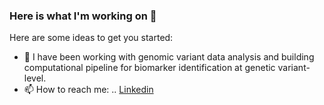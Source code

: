 ### Here is what I'm working on 👋


Here are some ideas to get you started:

- 🔭 I have been working with genomic variant data analysis and building computational pipeline for biomarker identification at genetic variant-level.
- 📫 How to reach me: .. [Linkedin](https://www.linkedin.com/in/tasnimul-alam-taz/)
